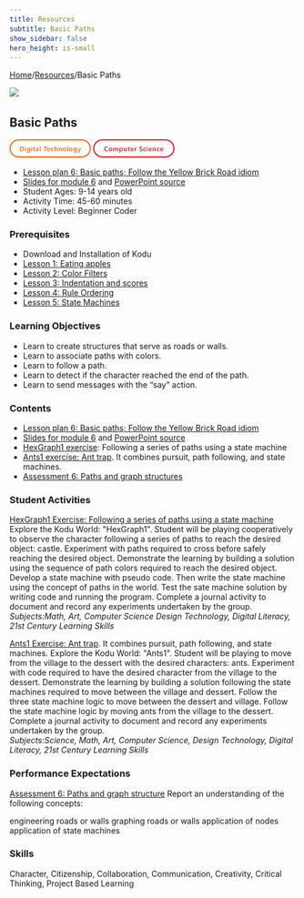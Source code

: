```yaml
---
title: Resources
subtitle: Basic Paths
show_sidebar: false
hero_height: is-small
---
```


[Home](..)/[Resources](.)/Basic Paths

[![](https://www.kodugamelab.com/API/Thumbnail?world=rrRspeW3kk-xvmuOpsO5lA==)](https://worlds.kodugamelab.com/world/rrRspeW3kk-xvmuOpsO5lA==)

## Basic Paths
![Digital Technology](dt.png) ![Computer Science](cs.png)

* [Lesson plan 6: Basic paths; Follow the Yellow Brick Road idiom](https://www.cs.cmu.edu/~dst/Kodu/Curriculum/modules/06/lesson6.pdf)
* [Slides for module 6](https://www.cs.cmu.edu/~dst/Kodu/Curriculum/modules/06/slides6.pdf) and [PowerPoint source](https://www.cs.cmu.edu/~dst/Kodu/Curriculum/modules/06/slides6.pptx)
* Student Ages: 9-14 years old
* Activity Time: 45-60 minutes
* Activity Level: Beginner Coder

### Prerequisites
* Download and Installation of Kodu
* [Lesson 1: Eating apples](eating_apples)
* [Lesson 2: Color Filters](color_filters)
* [Lesson 3: Indentation and scores](indentation_and_scores)
* [Lesson 4: Rule Ordering](rule_ordering)
* [Lesson 5: State Machines](state_machines)

### Learning Objectives
* Learn to create structures that serve as roads or walls.
* Learn to associate paths with colors.
* Learn to follow a path.
* Learn to detect if the character reached the end of the path.
* Learn to send messages with the “say” action.

### Contents
* [Lesson plan 6: Basic paths; Follow the Yellow Brick Road idiom](https://www.cs.cmu.edu/~dst/Kodu/Curriculum/modules/06/lesson6.pdf)
* [Slides for module 6](https://www.cs.cmu.edu/~dst/Kodu/Curriculum/modules/06/slides6.pdf) and [PowerPoint source](https://www.cs.cmu.edu/~dst/Kodu/Curriculum/modules/06/slides6.pptx)
* [HexGraph1 exercise](https://www.cs.cmu.edu/~dst/Kodu/Curriculum/modules/06/06-hexgraph1.pdf): Following a series of paths using a state machine
* [Ants1 exercise: Ant trap](https://www.cs.cmu.edu/~dst/Kodu/Curriculum/modules/06/06-ants1.pdf). It combines pursuit, path following, and state machines.
* [Assessment 6: Paths and graph structures](https://www.cs.cmu.edu/~dst/Kodu/Curriculum/modules/06/questionnaire6.pdf)

### Student Activities
[HexGraph1 Exercise: Following a series of paths using a state machine](https://www.cs.cmu.edu/~dst/Kodu/Curriculum/modules/06/06-hexgraph1.pdf)<br> 
Explore the Kodu World: "HexGraph1". Student will be playing cooperatively to observe  the character following a series of paths to reach the desired object: castle. Experiment with paths required to cross before safely reaching the desired object. Demonstrate the learning by building a solution using the sequence of path colors required to reach the desired object.  Develop a state machine with pseudo code. Then write the state machine using the concept of paths in the world. Test the sate machine solution by writing code and running the program. Complete a journal activity to document and record any experiments undertaken by the group.<br>
*Subjects:Math, Art, Computer Science Design Technology, Digital Literacy, 21st Century Learning Skills*

[Ants1 Exercise: Ant trap](https://www.cs.cmu.edu/~dst/Kodu/Curriculum/modules/06/06-ants1.pdf). It combines pursuit, path following, and state machines. 
Explore the Kodu World: "Ants1". Student will be playing  to move from the village to the dessert with the desired characters: ants. Experiment with code required to have the desired character from the village to the dessert. Demonstrate the learning by building a solution following the state machines required to move between the village and dessert. Follow the three state machine logic to move between the dessert and village. Follow the state machine logic by moving  ants from the village to the dessert. Complete a journal activity to document and record any experiments undertaken by the group.<br>
*Subjects:Science, Math, Art, Computer Science, Design Technology, Digital Literacy, 21st Century Learning Skills*

### Performance Expectations
[Assessment 6: Paths and graph structure](https://www.cs.cmu.edu/~dst/Kodu/Curriculum/modules/06/questionnaire6.pdf) Report an understanding of the following concepts: 

engineering roads or walls
graphing roads or walls
application of nodes
application of state machines

### Skills
Character,
Citizenship,
Collaboration,
Communication,
Creativity,
Critical Thinking,
Project Based Learning

    